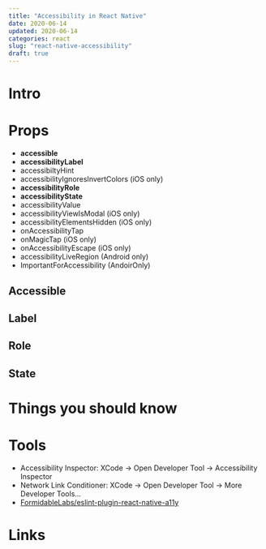 ```yaml
---
title: "Accessibility in React Native"
date: 2020-06-14
updated: 2020-06-14
categories: react
slug: "react-native-accessibility"
draft: true
---
```


# Intro


# Props

* **accessible**
* **accessibilityLabel**
* accessibiltyHint
* accessibilityIgnoresInvertColors (iOS only)
* **accessibilityRole**
* **accessibilityState**
* accessibilityValue
* accessibilityViewIsModal (iOS only)
* accessibilityElementsHidden (iOS only)
* onAccessibilityTap
* onMagicTap (iOS only)
* onAccessibilityEscape (iOS only)
* accessibilityLiveRegion (Android only)
* ImportantForAccessibility (AndoirOnly)
 

## Accessible

## Label

## Role

## State


# Things you should know

# Tools
* Accessibility Inspector: XCode -> Open Developer Tool -> Accessibility Inspector
* Network Link Conditioner: XCode -> Open Developer Tool -> More Developer Tools...
* [FormidableLabs/eslint-plugin-react-native-a11y](https://github.com/FormidableLabs/eslint-plugin-react-native-a11y)


# Links
